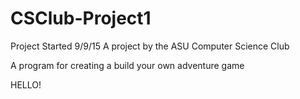 # CSClub-Project1
Project Started 9/9/15
A project by the ASU Computer Science Club


A program for creating a build your own adventure game

HELLO!